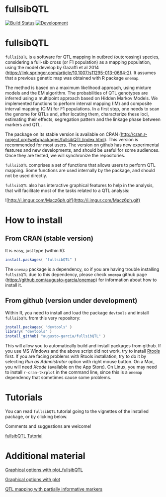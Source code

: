 # fullsibQTL

[![Build Status](https://travis-ci.org/augusto-garcia/fullsibQTL.svg?branch=master)](https://travis-ci.org/augusto-garcia/fullsibQTL) [![Development](https://img.shields.io/badge/development-active-blue.svg)](https://img.shields.io/badge/development-active-blue.svg)

<!-- [![Build Status](https://travis-ci.org/augusto-garcia/fullsibQTL.svg?branch=master)](https://travis-ci.org/augusto-garcia/fullsibQTL) -->

# fullsibQTL

`fullsibQTL` is a software for QTL mapping in outbred (outcrossing) species, considering a full-sib cross (or F1 population) as a mapping population, using the model develop by Gazaffi et al 2014 (https://link.springer.com/article/10.1007/s11295-013-0664-2). It assumes that a previous genetic map was obtained with R package `onemap`.

The method is based on a maximum likelihood approach, using mixture models and the EM algorithm. The probabilities of QTL genotypes are inferred using a multipoint approach based on Hidden Markov Models. We implemented functions to perform interval mapping (IM) and composite interval mapping (CIM) for F1 populations. In a first step, one needs to scan the genome for QTLs and, after locating them, characterize these loci, estimating their effects, segregation pattern and the linkage phase between markers and QTL.

The package on its stable version is available on CRAN (http://cran.r-project.org/web/packages/fullsibQTL/index.html). This version is recommended for most users. The version on github has new experimental features and new developments, and should be useful for some audiences. Once they are tested, we will synchronize the repositories.

`fullsibQTL` comprises a set of functions that allows users to perform QTL mapping. Some functions are used internally by the package, and should not be used directly.

`fullsibQTL` also has interactive graphical features to help in the analysis, that will facilitate most of the tasks related to a QTL analysis:

![http://i.imgur.com/Macz6ph.gif](http://i.imgur.com/Macz6ph.gif)

# How to install

## From CRAN (stable version)

It is easy, just type (within R):

```R
install.packages( "fullsibQTL" )
```

The `onemap` package is a dependency, so if you are having trouble installing `fullsibQTL` due to this dependency, please check `onempa` github page (https://github.com/augusto-garcia/onemap) for information about how to install it.

## From github (version under development)

Within R, you need to install and load the package `devtools` and install `fullsibQTL` from this very repository:

```R
install.packages( "devtools" )
library( "devtools" )
install_github( "augusto-garcia/fullsibQTL" )
```

This will allow you to automatically build and install packages from github. If you use MS Windows and the above script did not work, try to install [Rtools](https://cran.r-project.org/bin/windows/Rtools/) first. If you are facing problems with Rtools installation, try to do it by selecting *Run as Admnistrator* option with right mouse button. On a Mac, you will need _Xcode_ (available on the App Store). On Linux, you may need to install `r-cran-tkrplot` in the command line, since this is a `onemap` dependency that sometimes cause some problems.


# Tutorials

You can read `fullsibQTL` tutorial going to the vignettes of the installed package, or by clicking below.

Comments and suggestions are welcome!

[fullsibQTL Tutorial](https://rramadeu.github.io/fullsibQTL/vignettes_highres/fullsibQTL_Tutorial.html)

# Additional material
[Graphical options with plot_fullsibQTL](https://rramadeu.github.io/fullsibQTL/vignettes_highres/Graphical_options_with_plot_fullsibQTL.html)

[Graphical options with plot](https://rramadeu.github.io/fullsibQTL/vignettes_highres/Graphical_options_with_plot.html)

[QTL mapping with partially informative markers](https://rramadeu.github.io/fullsibQTL/vignettes_highres/QTL_mapping_with_partially_informative_markers.html)
